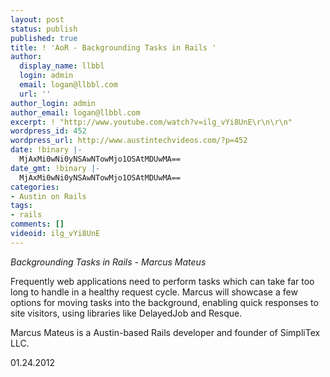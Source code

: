 ```yaml
---
layout: post
status: publish
published: true
title: ! 'AoR - Backgrounding Tasks in Rails '
author:
  display_name: llbbl
  login: admin
  email: logan@llbbl.com
  url: ''
author_login: admin
author_email: logan@llbbl.com
excerpt: ! "http://www.youtube.com/watch?v=ilg_vYi8UnE\r\n\r\n"
wordpress_id: 452
wordpress_url: http://www.austintechvideos.com/?p=452
date: !binary |-
  MjAxMi0wNi0yNSAwNTowMjo1OSAtMDUwMA==
date_gmt: !binary |-
  MjAxMi0wNi0yNSAwNTowMjo1OSAtMDUwMA==
categories:
- Austin on Rails
tags:
- rails
comments: []
videoid: ilg_vYi8UnE
---
```

<p><em>Backgrounding Tasks in Rails - Marcus Mateus</em></p>
<p>Frequently web applications need to perform tasks which can take far too long to handle in a healthy request
cycle. Marcus will showcase a few options for moving tasks into the background, enabling quick responses to site
visitors, using libraries like DelayedJob and Resque.</p>
<p>Marcus Mateus is a Austin-based Rails developer and founder of SimpliTex LLC.</p>
<p>01.24.2012</p>

